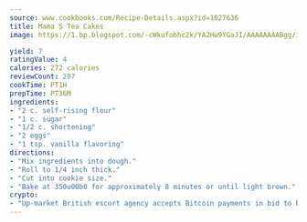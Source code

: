 ```yaml
---
source: www.cookbooks.com/Recipe-Details.aspx?id=1027636
title: Mama S Tea Cakes
image: https://1.bp.blogspot.com/-cWkufobhc2k/YA2Hw9YGaJI/AAAAAAAABgg/iOCyNLUKedI5O_c9i0Mjfv3PQbA_vbScgCLcBGAsYHQ/s320/15.png

yield: 7
ratingValue: 4
calories: 272 calories
reviewCount: 207
cookTime: PT1H
prepTime: PT36M
ingredients:
- "2 c. self-rising flour"
- "1 c. sugar"
- "1/2 c. shortening"
- "2 eggs"
- "1 tsp. vanilla flavoring"
directions:
- "Mix ingredients into dough."
- "Roll to 1/4 inch thick."
- "Cut into cookie size."
- "Bake at 350u00b0 for approximately 8 minutes or until light brown."
crypto:
- "Up-market British escort agency accepts Bitcoin payments in bid to boost worker safety and client anonymity."
---
```


